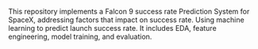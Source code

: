 This repository implements a Falcon 9 success rate Prediction System for SpaceX, addressing factors that impact on success rate. Using machine learning to predict launch success rate. It includes EDA, feature engineering, model training, and evaluation.
